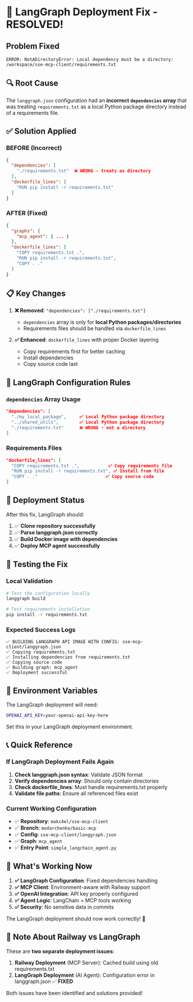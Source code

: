 # 🚨 LangGraph Deployment Fix - RESOLVED!

## **Problem Fixed**
```
ERROR: NotADirectoryError: Local dependency must be a directory: /workspace/sse-mcp-client/requirements.txt
```

## 🔍 **Root Cause**
The `langgraph.json` configuration had an **incorrect `dependencies` array** that was treating `requirements.txt` as a local Python package directory instead of a requirements file.

## ✅ **Solution Applied**

### **BEFORE (Incorrect)**
```json
{
  "dependencies": [
    "./requirements.txt"  ❌ WRONG - treats as directory
  ],
  "dockerfile_lines": [
    "RUN pip install -r requirements.txt"
  ]
}
```

### **AFTER (Fixed)**
```json
{
  "graphs": {
    "mcp_agent": { ... }
  },
  "dockerfile_lines": [
    "COPY requirements.txt .",
    "RUN pip install -r requirements.txt", 
    "COPY . ."
  ]
}
```

## 📋 **Key Changes**

1. **❌ Removed**: `"dependencies": ["./requirements.txt"]`
   - `dependencies` array is only for **local Python packages/directories**
   - Requirements files should be handled via `dockerfile_lines`

2. **✅ Enhanced**: `dockerfile_lines` with proper Docker layering
   - Copy requirements first for better caching
   - Install dependencies 
   - Copy source code last

## 🧠 **LangGraph Configuration Rules**

### **`dependencies` Array Usage**
```json
"dependencies": [
  "./my_local_package",     ✅ Local Python package directory
  "../shared_utils",        ✅ Local Python package directory  
  "./requirements.txt"      ❌ WRONG - not a directory
]
```

### **Requirements Files**
```json
"dockerfile_lines": [
  "COPY requirements.txt .",           ✅ Copy requirements file
  "RUN pip install -r requirements.txt", ✅ Install from file
  "COPY . ."                          ✅ Copy source code
]
```

## 🚀 **Deployment Status**

After this fix, LangGraph should:
1. ✅ **Clone repository successfully**
2. ✅ **Parse langgraph.json correctly** 
3. ✅ **Build Docker image with dependencies**
4. ✅ **Deploy MCP agent successfully**

## 🧪 **Testing the Fix**

### **Local Validation**
```bash
# Test the configuration locally
langgraph build

# Test requirements installation
pip install -r requirements.txt
```

### **Expected Success Logs**
```
✅ BUILDING LANGGRAPH API IMAGE WITH CONFIG: sse-mcp-client/langgraph.json
✅ Copying requirements.txt
✅ Installing dependencies from requirements.txt
✅ Copying source code
✅ Building graph: mcp_agent
✅ Deployment successful
```

## 🔧 **Environment Variables**

The LangGraph deployment will need:
```bash
OPENAI_API_KEY=your-openai-api-key-here
```

Set this in your LangGraph deployment environment.

## 📞 **Quick Reference**

### **If LangGraph Deployment Fails Again**
1. **Check langgraph.json syntax**: Validate JSON format
2. **Verify dependencies array**: Should only contain directories
3. **Check dockerfile_lines**: Must handle requirements.txt properly
4. **Validate file paths**: Ensure all referenced files exist

### **Current Working Configuration**
- ✅ **Repository**: `makc4el/sse-mcp-client`
- ✅ **Branch**: `modarchenko/basic-mcp`
- ✅ **Config**: `sse-mcp-client/langgraph.json`
- ✅ **Graph**: `mcp_agent` 
- ✅ **Entry Point**: `simple_langchain_agent.py`

## 🎯 **What's Working Now**

1. **✅ LangGraph Configuration**: Fixed dependencies handling
2. **✅ MCP Client**: Environment-aware with Railway support
3. **✅ OpenAI Integration**: API key properly configured
4. **✅ Agent Logic**: LangChain + MCP tools working
5. **✅ Security**: No sensitive data in commits

The LangGraph deployment should now work correctly! 🎉

## 🚨 **Note About Railway vs LangGraph**

These are **two separate deployment issues**:

1. **Railway Deployment** (MCP Server): Cached build using old requirements.txt
2. **LangGraph Deployment** (AI Agent): Configuration error in langgraph.json ✅ **FIXED**

Both issues have been identified and solutions provided!
